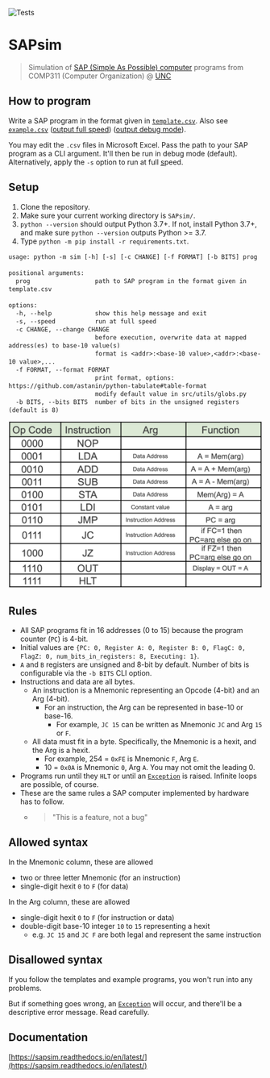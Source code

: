 ![Tests](https://github.com/jesse-wei/SAPsim/actions/workflows/tests.yml/badge.svg)

# SAPsim

> Simulation of [SAP (Simple As Possible) computer](img/SAP.png) programs from COMP311 (Computer Organization) @ [UNC](https://unc.edu)

## How to program

Write a SAP program in the format given in [`template.csv`](template.csv). Also see [`example.csv`](tests/public_prog/example.csv) ([output full speed](tests/data/public_prog/example_full_speed.txt)) ([output debug mode](tests/data/public_prog/example_debug.txt)).

You may edit the `.csv` files in Microsoft Excel. Pass the path to your SAP program as a CLI argument. It'll then be run in debug mode (default). Alternatively, apply the `-s` option to run at full <ins>s</ins>peed.

## Setup

1. Clone the repository.
2. Make sure your current working directory is `SAPsim/`.
3. `python --version` should output Python 3.7+. If not, install Python 3.7+, and make sure `python --version` outputs Python >= 3.7.
4. Type `python -m pip install -r requirements.txt`.

```
usage: python -m sim [-h] [-s] [-c CHANGE] [-f FORMAT] [-b BITS] prog

positional arguments:
  prog                  path to SAP program in the format given in template.csv

options:
  -h, --help            show this help message and exit
  -s, --speed           run at full speed
  -c CHANGE, --change CHANGE
                        before execution, overwrite data at mapped address(es) to base-10 value(s)
                        format is <addr>:<base-10 value>,<addr>:<base-10 value>,...
  -f FORMAT, --format FORMAT
                        print format, options: https://github.com/astanin/python-tabulate#table-format
                        modify default value in src/utils/globs.py
  -b BITS, --bits BITS  number of bits in the unsigned registers (default is 8)
```

![SAP instruction set](img/SAP_instruction_set.png)

## Rules

- All SAP programs fit in 16 addresses (0 to 15) because the program counter (`PC`) is 4-bit.
- Initial values are `{PC: 0, Register A: 0, Register B: 0, FlagC: 0, FlagZ: 0, num_bits_in_registers: 8, Executing: 1}`.
- `A` and `B` registers are unsigned and 8-bit by default. Number of bits is configurable via the `-b BITS` CLI option.
- Instructions and data are all bytes.
  - An instruction is a Mnemonic representing an Opcode (4-bit) and an Arg (4-bit).
    - For an instruction, the Arg can be represented in base-10 or base-16.
      - For example, `JC 15` can be written as Mnemonic `JC` and Arg `15` or `F`.
  - All data must fit in a byte. Specifically, the Mnemonic is a hexit, and the Arg is a hexit.
    - For example, 254 = `0xFE` is Mnemonic `F`, Arg `E`.
    - 10 = `0x0A` is Mnemonic `0`, Arg `A`. You may not omit the leading 0.
- Programs run until they `HLT` or until an [`Exception`](src/utils/exceptions.py) is raised. Infinite loops are possible, of course.
- These are the same rules a SAP computer implemented by hardware has to follow.
  - > "This is a feature, not a bug"

## Allowed syntax

In the Mnemonic column, these are allowed

- two or three letter Mnemonic (for an instruction)
- single-digit hexit `0` to `F` (for data)

In the Arg column, these are allowed

- single-digit hexit `0` to `F` (for instruction or data)
- double-digit base-10 integer `10` to `15` representing a hexit
  - e.g. `JC 15` and `JC F` are both legal and represent the same instruction

## Disallowed syntax

If you follow the templates and example programs, you won't run into any problems.

But if something goes wrong, an [`Exception`](src/utils/exceptions.py) will occur, and there'll be a descriptive error message. Read carefully.

## Documentation

[https://sapsim.readthedocs.io/en/latest/](https://sapsim.readthedocs.io/en/latest/)
